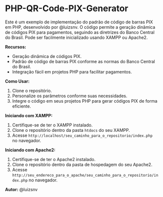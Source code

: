 # PHP-QR-Code-PIX-Generator


Este é um exemplo de implementação do padrão de código de barras PIX em PHP, desenvolvido por @luizsnv. O código permite a geração dinâmica de códigos PIX para pagamentos, seguindo as diretrizes do Banco Central do Brasil. Pode ser facilmente inicializado usando XAMPP ou Apache2.

**Recursos:**
- Geração dinâmica de códigos PIX.
- Padrão de código de barras PIX conforme as normas do Banco Central do Brasil.
- Integração fácil em projetos PHP para facilitar pagamentos.

**Como Usar:**
1. Clone o repositório.
2. Personalize os parâmetros conforme suas necessidades.
3. Integre o código em seus projetos PHP para gerar códigos PIX de forma eficiente.

**Iniciando com XAMPP:**
1. Certifique-se de ter o XAMPP instalado.
2. Clone o repositório dentro da pasta `htdocs` do seu XAMPP.
3. Acesse `http://localhost/seu_caminho_para_o_repositorio/index.php` no navegador.

**Iniciando com Apache2:**
1. Certifique-se de ter o Apache2 instalado.
2. Clone o repositório dentro da pasta de hospedagem do seu Apache2.
3. Acesse `http://seu_endereco_para_o_apache/seu_caminho_para_o_repositorio/index.php` no navegador.

**Autor:**
@luizsnv
